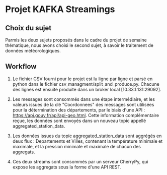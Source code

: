 # Projet KAFKA Streamings

## Choix du sujet

Parmis les deux sujets proposés dans le cadre du projet de semaine thématique, nous avons choisi le second sujet, à savoir le traitement de données météorologiques.

## Workflow 

1) Le fichier CSV fourni pour le projet est lu ligne par ligne et parsé en python dans le fichier csv_managment/split_and_produce.py. Chacune des lignes est ensuite produite dans un broker local [10.33.1.131:29092].

2) Les messages sont consommés dans une étape intermédiaire, et les valeurs issues de la clé "Coordonnees" des messages sont utilisées pour la détermination des départements, par le biais d'une API : https://api.gouv.fr/api/api-geo.html. Cette information complémentaire reçue, les données sont envoyés dans un nouveau topic appellé aggregated_station_data.

3) Les données issues du topic aggregated_station_data sont aggrégés en deux flux : Departements et Villes, contenant la température minimale et maximale, et la pression minimale et maximale de chacun des aggregats.

4) Ces deux streams sont consommés par un serveur CherryPy, qui expose les aggregats sous la forme d'une API REST.
